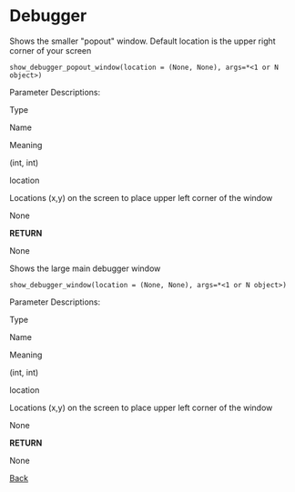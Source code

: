 # Debugger
Shows the smaller "popout" window. Default location is the upper right corner of your screen

```
show_debugger_popout_window(location = (None, None), args=*<1 or N object>)
```

Parameter Descriptions:

Type

Name

Meaning

(int, int)

location

Locations (x,y) on the screen to place upper left corner of the window

None

**RETURN**

None

Shows the large main debugger window

```
show_debugger_window(location = (None, None), args=*<1 or N object>)
```

Parameter Descriptions:

Type

Name

Meaning

(int, int)

location

Locations (x,y) on the screen to place upper left corner of the window

None

**RETURN**

None

[Back](./_Elements)
